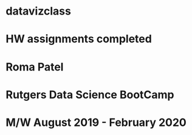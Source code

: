 # datavizclass
# HW assignments completed
# Roma Patel
# Rutgers Data Science BootCamp
# M/W August 2019 - February 2020
